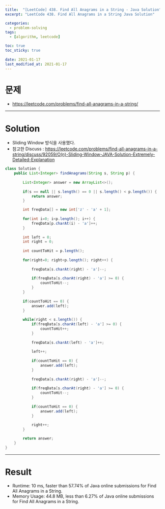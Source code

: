```yaml
---
title:  "[LeetCode] 438. Find All Anagrams in a String - Java Solution"
excerpt: "LeetCode 438. Find All Anagrams in a String Java Solution"

categories:
  - problem-solving
tags:
  - [algorithm, leetcode]

toc: true
toc_sticky: true
 
date: 2021-01-17
last_modified_at: 2021-01-17
---
```

# 문제
- https://leetcode.com/problems/find-all-anagrams-in-a-string/

---

# Solution
- Sliding Window 방식을 사용했다.
- 참고한 Discuss : https://leetcode.com/problems/find-all-anagrams-in-a-string/discuss/92059/O(n)-Sliding-Window-JAVA-Solution-Extremely-Detailed-Explanation

``` java
class Solution {    
    public List<Integer> findAnagrams(String s, String p) {
        
        List<Integer> answer = new ArrayList<>();
        
        if(s == null || s.length() == 0 || s.length() < p.length()) {
            return answer;
        }

        int freqData[] = new int['z' - 'a' + 1];
        
        for(int i=0; i<p.length(); i++) {
            freqData[p.charAt(i) - 'a']++;
        }
        
        int left = 0;
        int right = 0;
        
        int countToHit = p.length();
        
        for(right=0; right<p.length(); right++) {
            
            freqData[s.charAt(right) - 'a']--;
            
            if(freqData[s.charAt(right) - 'a'] >= 0) {
                countToHit--;
            }
        }
        
        if(countToHit == 0) {
            answer.add(left);
        }
        
        while(right < s.length()) {
            if(freqData[s.charAt(left) - 'a'] >= 0) {
                countToHit++;
            }
            
            freqData[s.charAt(left) - 'a']++;
            
            left++;
            
            if(countToHit == 0) {
                answer.add(left);
            }
            
            freqData[s.charAt(right) - 'a']--;
            
            if(freqData[s.charAt(right) - 'a'] >= 0) {
                countToHit--;
            }
            
            if(countToHit == 0) {
                answer.add(left);
            }
            
            right++;
        }

        return answer;
    }
}
```

---

# Result
- Runtime: 10 ms, faster than 57.74% of Java online submissions for Find All Anagrams in a String.
- Memory Usage: 44.8 MB, less than 6.27% of Java online submissions for Find All Anagrams in a String.